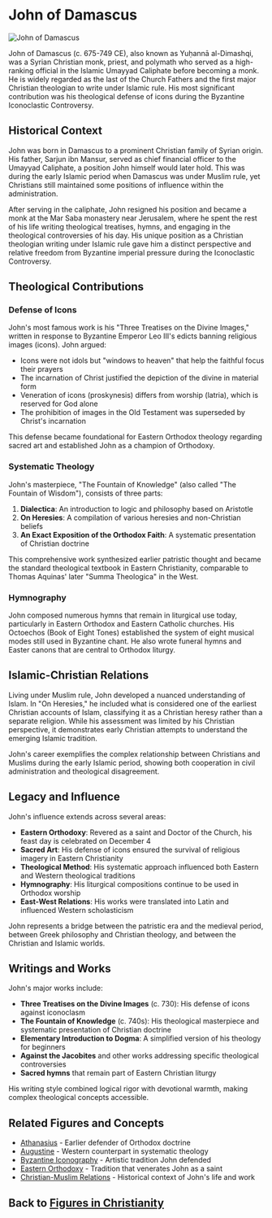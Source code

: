# John of Damascus

![John of Damascus](../../images/john_of_damascus.jpg)

John of Damascus (c. 675-749 CE), also known as Yuḥannā al-Dimashqi, was a Syrian Christian monk, priest, and polymath who served as a high-ranking official in the Islamic Umayyad Caliphate before becoming a monk. He is widely regarded as the last of the Church Fathers and the first major Christian theologian to write under Islamic rule. His most significant contribution was his theological defense of icons during the Byzantine Iconoclastic Controversy.

## Historical Context

John was born in Damascus to a prominent Christian family of Syrian origin. His father, Sarjun ibn Mansur, served as chief financial officer to the Umayyad Caliphate, a position John himself would later hold. This was during the early Islamic period when Damascus was under Muslim rule, yet Christians still maintained some positions of influence within the administration.

After serving in the caliphate, John resigned his position and became a monk at the Mar Saba monastery near Jerusalem, where he spent the rest of his life writing theological treatises, hymns, and engaging in the theological controversies of his day. His unique position as a Christian theologian writing under Islamic rule gave him a distinct perspective and relative freedom from Byzantine imperial pressure during the Iconoclastic Controversy.

## Theological Contributions

### Defense of Icons

John's most famous work is his "Three Treatises on the Divine Images," written in response to Byzantine Emperor Leo III's edicts banning religious images (icons). John argued:

- Icons were not idols but "windows to heaven" that help the faithful focus their prayers
- The incarnation of Christ justified the depiction of the divine in material form
- Veneration of icons (proskynesis) differs from worship (latria), which is reserved for God alone
- The prohibition of images in the Old Testament was superseded by Christ's incarnation

This defense became foundational for Eastern Orthodox theology regarding sacred art and established John as a champion of Orthodoxy.

### Systematic Theology

John's masterpiece, "The Fountain of Knowledge" (also called "The Fountain of Wisdom"), consists of three parts:

1. **Dialectica**: An introduction to logic and philosophy based on Aristotle
2. **On Heresies**: A compilation of various heresies and non-Christian beliefs
3. **An Exact Exposition of the Orthodox Faith**: A systematic presentation of Christian doctrine

This comprehensive work synthesized earlier patristic thought and became the standard theological textbook in Eastern Christianity, comparable to Thomas Aquinas' later "Summa Theologica" in the West.

### Hymnography

John composed numerous hymns that remain in liturgical use today, particularly in Eastern Orthodox and Eastern Catholic churches. His Octoechos (Book of Eight Tones) established the system of eight musical modes still used in Byzantine chant. He also wrote funeral hymns and Easter canons that are central to Orthodox liturgy.

## Islamic-Christian Relations

Living under Muslim rule, John developed a nuanced understanding of Islam. In "On Heresies," he included what is considered one of the earliest Christian accounts of Islam, classifying it as a Christian heresy rather than a separate religion. While his assessment was limited by his Christian perspective, it demonstrates early Christian attempts to understand the emerging Islamic tradition.

John's career exemplifies the complex relationship between Christians and Muslims during the early Islamic period, showing both cooperation in civil administration and theological disagreement.

## Legacy and Influence

John's influence extends across several areas:

- **Eastern Orthodoxy**: Revered as a saint and Doctor of the Church, his feast day is celebrated on December 4
- **Sacred Art**: His defense of icons ensured the survival of religious imagery in Eastern Christianity
- **Theological Method**: His systematic approach influenced both Eastern and Western theological traditions
- **Hymnography**: His liturgical compositions continue to be used in Orthodox worship
- **East-West Relations**: His works were translated into Latin and influenced Western scholasticism

John represents a bridge between the patristic era and the medieval period, between Greek philosophy and Christian theology, and between the Christian and Islamic worlds.

## Writings and Works

John's major works include:

- **Three Treatises on the Divine Images** (c. 730): His defense of icons against iconoclasm
- **The Fountain of Knowledge** (c. 740s): His theological masterpiece and systematic presentation of Christian doctrine
- **Elementary Introduction to Dogma**: A simplified version of his theology for beginners
- **Against the Jacobites** and other works addressing specific theological controversies
- **Sacred hymns** that remain part of Eastern Christian liturgy

His writing style combined logical rigor with devotional warmth, making complex theological concepts accessible.

## Related Figures and Concepts

- [Athanasius](./athanasius.md) - Earlier defender of Orthodox doctrine
- [Augustine](./augustine.md) - Western counterpart in systematic theology
- [Byzantine Iconography](../practices/iconography.md) - Artistic tradition John defended
- [Eastern Orthodoxy](../denominations/eastern_orthodoxy.md) - Tradition that venerates John as a saint
- [Christian-Muslim Relations](../history/christian_muslim_relations.md) - Historical context of John's life and work

## Back to [Figures in Christianity](./README.md)
